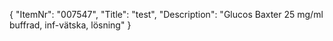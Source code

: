 {
  "ItemNr": "007547",
  "Title": "test",
  "Description": "Glucos Baxter 25 mg/ml buffrad, inf-vätska, lösning"
}